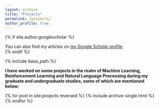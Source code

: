```yaml
---
layout: archive
title: "Projects"
permalink: /projects/
author_profile: true
---
```


{% if site.author.googlescholar %}
  <div class="wordwrap">You can also find my articles on <a href="{{site.author.googlescholar}}">my Google Scholar profile</a>.</div>
{% endif %}

{% include base_path %}

**I have worked on some projects in the realm of Machine Learning, Reinforcement Learning and Natural Language Processing during my graduate and undergraduate studies, some of which are mentioned below:**

{% for post in site.projects reversed %}
  {% include archive-single.html %}
{% endfor %}

